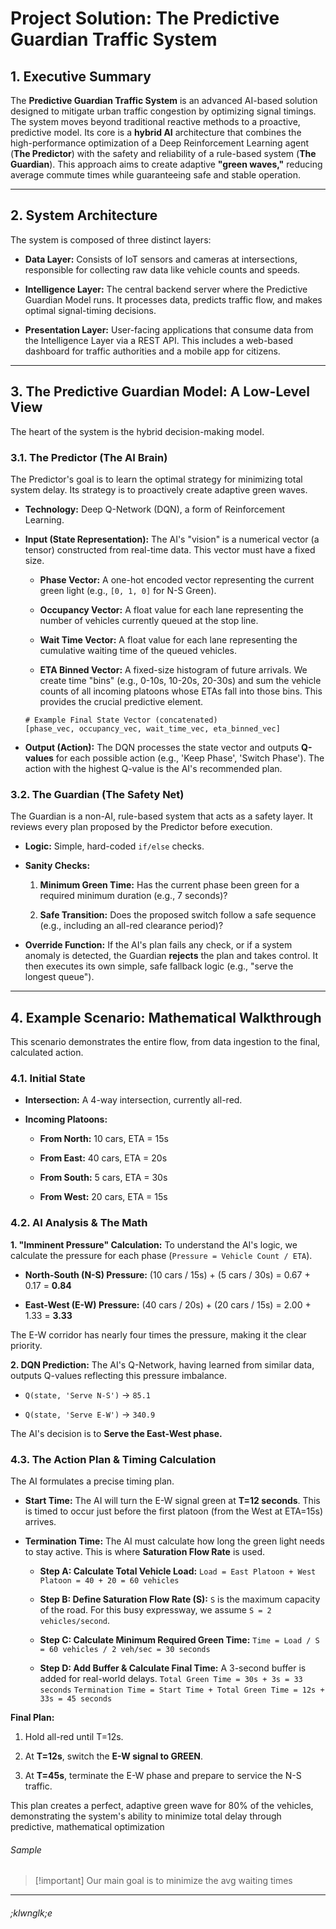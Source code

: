 # Project Solution: The Predictive Guardian Traffic System

## 1. Executive Summary

The **Predictive Guardian Traffic System** is an advanced AI-based solution designed to mitigate urban traffic congestion by optimizing signal timings. The system moves beyond traditional reactive methods to a proactive, predictive model. Its core is a **hybrid AI** architecture that combines the high-performance optimization of a Deep Reinforcement Learning agent (**The Predictor**) with the safety and reliability of a rule-based system (**The Guardian**). This approach aims to create adaptive **"green waves,"** reducing average commute times while guaranteeing safe and stable operation.

---

## 2. System Architecture

The system is composed of three distinct layers:

- **Data Layer:** Consists of IoT sensors and cameras at intersections, responsible for collecting raw data like vehicle counts and speeds.
    
- **Intelligence Layer:** The central backend server where the Predictive Guardian Model runs. It processes data, predicts traffic flow, and makes optimal signal-timing decisions.
    
- **Presentation Layer:** User-facing applications that consume data from the Intelligence Layer via a REST API. This includes a web-based dashboard for traffic authorities and a mobile app for citizens.
    

---

## 3. The Predictive Guardian Model: A Low-Level View

The heart of the system is the hybrid decision-making model.

### 3.1. The Predictor (The AI Brain)

The Predictor's goal is to learn the optimal strategy for minimizing total system delay. Its strategy is to proactively create adaptive green waves.

- **Technology:** Deep Q-Network (DQN), a form of Reinforcement Learning.
    
- **Input (State Representation):** The AI's "vision" is a numerical vector (a tensor) constructed from real-time data. This vector must have a fixed size.
    
    - **Phase Vector:** A one-hot encoded vector representing the current green light (e.g., `[0, 1, 0]` for N-S Green).
        
    - **Occupancy Vector:** A float value for each lane representing the number of vehicles currently queued at the stop line.
        
    - **Wait Time Vector:** A float value for each lane representing the cumulative waiting time of the queued vehicles.
        
    - **ETA Binned Vector:** A fixed-size histogram of future arrivals. We create time "bins" (e.g., 0-10s, 10-20s, 20-30s) and sum the vehicle counts of all incoming platoons whose ETAs fall into those bins. This provides the crucial predictive element.
        
    
    ```
    # Example Final State Vector (concatenated)
    [phase_vec, occupancy_vec, wait_time_vec, eta_binned_vec]
    ```
    
- **Output (Action):** The DQN processes the state vector and outputs **Q-values** for each possible action (e.g., 'Keep Phase', 'Switch Phase'). The action with the highest Q-value is the AI's recommended plan.
    

### 3.2. The Guardian (The Safety Net)

The Guardian is a non-AI, rule-based system that acts as a safety layer. It reviews every plan proposed by the Predictor before execution.

- **Logic:** Simple, hard-coded `if/else` checks.
    
- **Sanity Checks:**
    
    1. **Minimum Green Time:** Has the current phase been green for a required minimum duration (e.g., 7 seconds)?
        
    2. **Safe Transition:** Does the proposed switch follow a safe sequence (e.g., including an all-red clearance period)?
        
- **Override Function:** If the AI's plan fails any check, or if a system anomaly is detected, the Guardian **rejects** the plan and takes control. It then executes its own simple, safe fallback logic (e.g., "serve the longest queue").
    

---

## 4. Example Scenario: Mathematical Walkthrough

This scenario demonstrates the entire flow, from data ingestion to the final, calculated action.

### 4.1. Initial State

- **Intersection:** A 4-way intersection, currently all-red.
    
- **Incoming Platoons:**
    
    - **From North:** 10 cars, ETA = 15s
        
    - **From East:** 40 cars, ETA = 20s
        
    - **From South:** 5 cars, ETA = 30s
        
    - **From West:** 20 cars, ETA = 15s
        

### 4.2. AI Analysis & The Math

**1. "Imminent Pressure" Calculation:** To understand the AI's logic, we calculate the pressure for each phase (`Pressure = Vehicle Count / ETA`).

- **North-South (N-S) Pressure:** (10 cars / 15s) + (5 cars / 30s) = 0.67 + 0.17 = **0.84**
    
- **East-West (E-W) Pressure:** (40 cars / 20s) + (20 cars / 15s) = 2.00 + 1.33 = **3.33**
    

The E-W corridor has nearly four times the pressure, making it the clear priority.

**2. DQN Prediction:** The AI's Q-Network, having learned from similar data, outputs Q-values reflecting this pressure imbalance.

- `Q(state, 'Serve N-S')` -> `85.1`
    
- `Q(state, 'Serve E-W')` -> `340.9`
    

The AI's decision is to **Serve the East-West phase.**

### 4.3. The Action Plan & Timing Calculation

The AI formulates a precise timing plan.

- **Start Time:** The AI will turn the E-W signal green at **T=12 seconds**. This is timed to occur just before the first platoon (from the West at ETA=15s) arrives.
    
- **Termination Time:** The AI must calculate how long the green light needs to stay active. This is where **Saturation Flow Rate** is used.
    
    - **Step A: Calculate Total Vehicle Load:** `Load = East Platoon + West Platoon = 40 + 20 = 60 vehicles`
        
    - **Step B: Define Saturation Flow Rate (S):** `S` is the maximum capacity of the road. For this busy expressway, we assume `S = 2 vehicles/second`.
        
    - **Step C: Calculate Minimum Required Green Time:** `Time = Load / S = 60 vehicles / 2 veh/sec = 30 seconds`
        
    - **Step D: Add Buffer & Calculate Final Time:** A 3-second buffer is added for real-world delays. `Total Green Time = 30s + 3s = 33 seconds` `Termination Time = Start Time + Total Green Time = 12s + 33s = 45 seconds`
        

**Final Plan:**

1. Hold all-red until T=12s.
    
2. At **T=12s**, switch the **E-W signal to GREEN**.
    
3. At **T=45s**, terminate the E-W phase and prepare to service the N-S traffic.
    

This plan creates a perfect, adaptive green wave for 80% of the vehicles, demonstrating the system's ability to minimize total delay through predictive, mathematical optimization

###### Sample
>[!important] Our main goal is to minimize the avg waiting times
----

###### ;klwnglk;e
